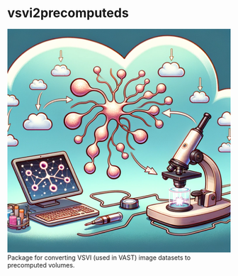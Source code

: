 # vsvi2precomputeds
![Logo](logo.png)
Package for converting VSVI (used in VAST) image datasets to precomputed volumes.
